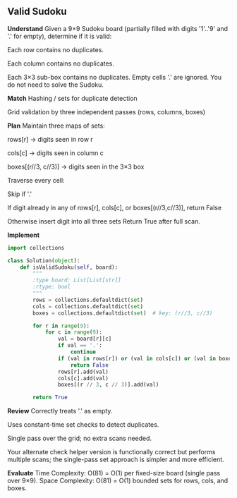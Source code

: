## Valid Sudoku
**Understand**
Given a 9×9 Sudoku board (partially filled with digits '1'..'9' and '.' for empty), determine if it is valid:

Each row contains no duplicates.

Each column contains no duplicates.

Each 3×3 sub-box contains no duplicates.
Empty cells '.' are ignored. You do not need to solve the Sudoku.

**Match**
Hashing / sets for duplicate detection

Grid validation by three independent passes (rows, columns, boxes)

**Plan**
Maintain three maps of sets:

rows[r] → digits seen in row r

cols[c] → digits seen in column c

boxes[(r//3, c//3)] → digits seen in the 3×3 box

Traverse every cell:

Skip if '.'

If digit already in any of rows[r], cols[c], or boxes[(r//3,c//3)], return False

Otherwise insert digit into all three sets
Return True after full scan.

**Implement**
```python
import collections

class Solution(object):
    def isValidSudoku(self, board):
        """
        :type board: List[List[str]]
        :rtype: bool
        """
        rows = collections.defaultdict(set)
        cols = collections.defaultdict(set)
        boxes = collections.defaultdict(set)  # key: (r//3, c//3)

        for r in range(9):
            for c in range(9):
                val = board[r][c]
                if val == '.':
                    continue
                if (val in rows[r]) or (val in cols[c]) or (val in boxes[(r // 3, c // 3)]):
                    return False
                rows[r].add(val)
                cols[c].add(val)
                boxes[(r // 3, c // 3)].add(val)

        return True
```

**Review**
Correctly treats '.' as empty.

Uses constant-time set checks to detect duplicates.

Single pass over the grid; no extra scans needed.

Your alternate check helper version is functionally correct but performs multiple scans; the single-pass set approach is simpler and more efficient.

**Evaluate**
Time Complexity: O(81) = O(1) per fixed-size board (single pass over 9×9).
Space Complexity: O(81) = O(1) bounded sets for rows, cols, and boxes.

